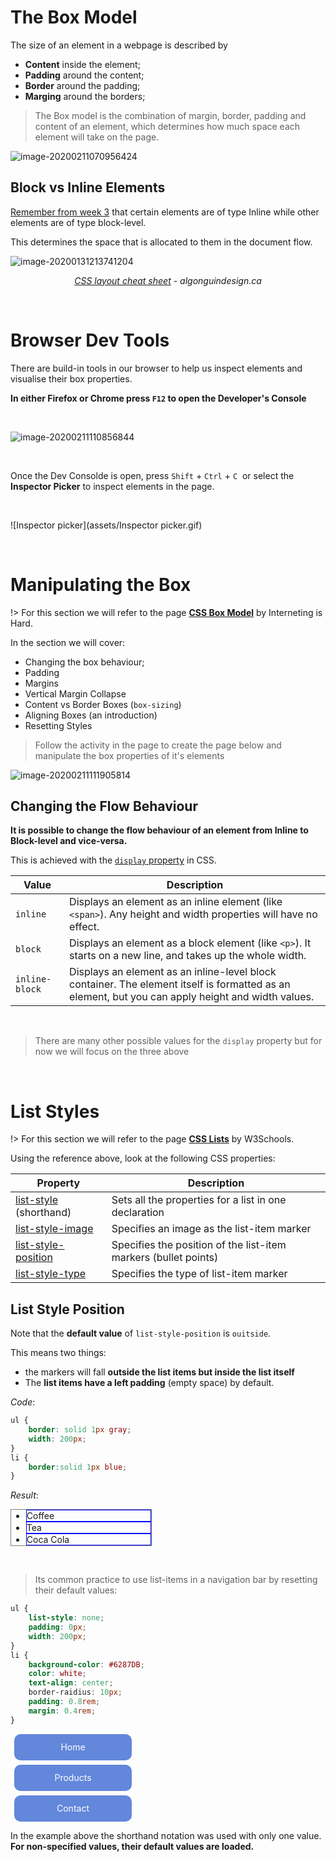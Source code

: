 #

# The Box Model



The size of an element in a webpage is described by

- **Content** inside the element;
- **Padding** around the content;
- **Border** around the padding;
- **Marging** around the borders;



> The Box model is the combination of margin, border, padding and content of an element, which determines how much space each element will take on the page.



![image-20200211070956424](assets/image-20200211070956424.png ':size=400') 



## Block vs Inline Elements

[Remember from week 3](../wk3/wk03_HTML_Flow_Containers.md) that certain elements are of type Inline while other elements are of type block-level.

This determines the space that is allocated to them in the document flow.



![image-20200131213741204](../wk3/wk03_HTML_Flow_Containers.assets/image-20200131213741204.png)

<p align="center"><a href="https://learn-the-web.algonquindesign.ca/topics/css-layout-cheat-sheet"><em>CSS layout cheat sheet</em></a> <em>- algonguindesign.ca</em></p>
<br>



# Browser Dev Tools

There are build-in tools in our browser to help us inspect elements and visualise their box properties.

**In either Firefox or Chrome press `F12` to open the Developer's Console**

<br>

![image-20200211110856844](assets/image-20200211110856844.png)

<br>

Once the Dev Consolde is open, press `Shift` + `Ctrl` + `C`  or select the **Inspector Picker** to inspect elements in the page.

<br>

![Inspector picker](assets/Inspector picker.gif)

<br>



# Manipulating the Box



!>  For this section we will refer to the page **[CSS Box Model](https://internetingishard.com/html-and-css/css-box-model/)** by Interneting is Hard.



In the section we will cover:

- Changing the box behaviour;
- Padding
- Margins
- Vertical Margin Collapse
- Content vs Border Boxes (`box-sizing`)
- Aligning Boxes (an introduction)
- Resetting Styles



> Follow the activity in the page to create the page below and manipulate the box properties of it's elements

![image-20200211111905814](assets/image-20200211111905814.png)





## Changing the Flow Behaviour

**It is possible to change the flow behaviour of an element from Inline to Block-level and vice-versa.**



This is achieved with the [`display` property](https://www.w3schools.com/cssref/pr_class_display.asp) in CSS.



| Value          | Description                                                  |
| -------------- | ------------------------------------------------------------ |
| `inline`       | Displays an element as an inline element (like `<span>`). Any height and width properties will have no effect. |
| `block`        | Displays an element as a block element (like `<p>`). It starts on a new line, and takes up the whole width. |
| `inline-block` | Displays an element as an inline-level block container. The element itself is formatted as an element, but you can apply height and width values. |

<br>



> There are many other possible values for the `display` property but for now we will focus on the three above

<br>

# List Styles

!>  For this section we will refer to the page **[CSS Lists](https://www.w3schools.com/css/css_list.asp)** by W3Schools.

Using the reference above, look at the following CSS properties:

| Property                                                     | Description                                                  |
| ------------------------------------------------------------ | ------------------------------------------------------------ |
| [list-style ](https://www.w3schools.com/cssref/pr_list-style.asp) (shorthand) | Sets all the properties for a list in one declaration        |
| [list-style-image](https://www.w3schools.com/cssref/pr_list-style-image.asp) | Specifies an image as the list-item marker                   |
| [list-style-position](https://www.w3schools.com/cssref/pr_list-style-position.asp) | Specifies the position of the list-item markers (bullet points) |
| [list-style-type](https://www.w3schools.com/cssref/pr_list-style-type.asp) | Specifies the type of list-item marker                       |



## List Style Position

Note that the **default value** of `list-style-position` is `ouitside`.

This means two things:

-  the markers will fall **outside the list items but inside the list itself**
- The **list items have a left padding** (empty space) by default.

*Code*:

```css
ul {
    border: solid 1px gray;
    width: 200px;
}
li {
    border:solid 1px blue;
}
```

*Result*:

<ul style="border:solid 1px gray; width:200px">
  <li style="border:solid 1px blue;">Coffee</li>
  <li style="border:solid 1px blue;">Tea</li>
  <li style="border:solid 1px blue;">Coca Cola</li>
</ul>

<br>

> Its common practice to use list-items in a navigation bar by resetting their default values:



```css
ul {
    list-style: none;
    padding: 0px;
    width: 200px;
}
li {
    background-color: #6287DB;
    color: white;
    text-align: center;
    border-raidius: 10px;
    padding: 0.8rem;
    margin: 0.4rem;
}
```

<ul style="list-style: none; padding: 0px; width:200px">
  <li style="background-color: #6287DB; color: white; text-align: center; border-radius: 10px; padding: 0.8rem; margin: 0.4rem;">Home</li>
  <li style="background-color: #6287DB; color: white; text-align: center; border-radius: 10px; padding: 0.8rem; margin: 0.4rem;">Products</li>
  <li style="background-color: #6287DB; color: white; text-align: center; border-radius: 10px; padding: 0.8rem; margin: 0.4rem;">Contact</li>
</ul>



In the example above the shorthand notation was used with only one value. **For non-specified values, their default values are loaded.**